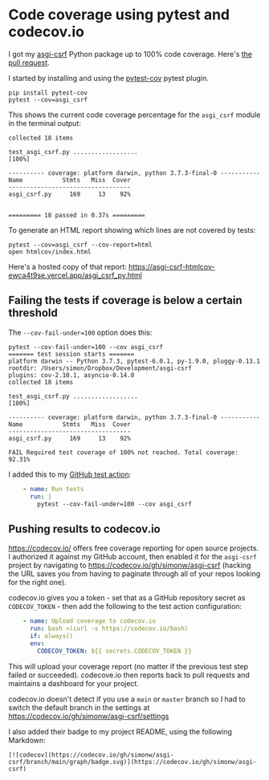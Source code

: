 # Code coverage using pytest and codecov.io

I got my [asgi-csrf](https://github.com/simonw/asgi-csrf) Python package up to 100% code coverage. Here's [the pull request](https://github.com/simonw/asgi-csrf/issues/13).

I started by installing and using the [pytest-cov](https://pypi.org/project/pytest-cov/) pytest plugin.

```
pip install pytest-cov
pytest --cov=asgi_csrf
```
This shows the current code coverage percentage for the `asgi_csrf` module in the terminal output:
```
collected 18 items                                                                                                                                                   

test_asgi_csrf.py ..................                                                                                                                           [100%]

---------- coverage: platform darwin, python 3.7.3-final-0 -----------
Name           Stmts   Miss  Cover
----------------------------------
asgi_csrf.py     169     13    92%


========= 18 passed in 0.37s =========
```
To generate an HTML report showing which lines are not covered by tests:
```
pytest --cov=asgi_csrf --cov-report=html
open htmlcov/index.html
```
Here's a hosted copy of that report: https://asgi-csrf-htmlcov-ewca4t9se.vercel.app/asgi_csrf_py.html

## Failing the tests if coverage is below a certain threshold

The `--cov-fail-under=100` option does this:

```
pytest --cov-fail-under=100 --cov asgi_csrf 
======= test session starts =======
platform darwin -- Python 3.7.3, pytest-6.0.1, py-1.9.0, pluggy-0.13.1
rootdir: /Users/simon/Dropbox/Development/asgi-csrf
plugins: cov-2.10.1, asyncio-0.14.0
collected 18 items                                                                                                                                                   

test_asgi_csrf.py ..................                                                                                                                           [100%]

---------- coverage: platform darwin, python 3.7.3-final-0 -----------
Name           Stmts   Miss  Cover
----------------------------------
asgi_csrf.py     169     13    92%

FAIL Required test coverage of 100% not reached. Total coverage: 92.31%
```
I added this to my [GitHub test action](https://github.com/simonw/asgi-csrf/blob/83d2b4f6bb034b746fd3f20f57ebdbaeae007a73/.github/workflows/test.yml#L27-L29):
```yaml
    - name: Run tests
      run: |
        pytest --cov-fail-under=100 --cov asgi_csrf
```
## Pushing results to codecov.io

https://codecov.io/ offers free coverage reporting for open source projects. I authorized it against my GitHub account, then enabled it for the `asgi-csrf` project by navigating to https://codecov.io/gh/simonw/asgi-csrf (hacking the URL saves you from having to paginate through all of your repos looking for the right one).

codecov.io gives you a token - set that as a GitHub repository secret as `CODECOV_TOKEN` - then add the following to the test action configuration:
```yaml
    - name: Upload coverage to codecov.io
      run: bash <(curl -s https://codecov.io/bash)
      if: always()
      env:
        CODECOV_TOKEN: ${{ secrets.CODECOV_TOKEN }}
```
This will upload your coverage report (no matter if the previous test step failed or succeeded). codecove.io then reports back to pull requests and maintains a dashboard for your project.

codecov.io doesn't detect if you use a `main` or `master` branch so I had to switch the default branch in the settings at https://codecov.io/gh/simonw/asgi-csrf/settings

I also added their badge to my project README, using the following Markdown:
```
[![codecov](https://codecov.io/gh/simonw/asgi-csrf/branch/main/graph/badge.svg)](https://codecov.io/gh/simonw/asgi-csrf)
```
